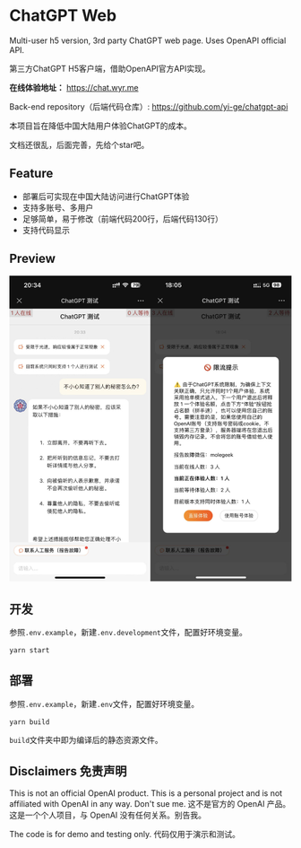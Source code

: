 # ChatGPT Web

Multi-user h5 version, 3rd party ChatGPT web page. Uses OpenAPI official API.

第三方ChatGPT H5客户端，借助OpenAPI官方API实现。

**在线体验地址：** <https://chat.wyr.me>

Back-end repository（后端代码仓库）: <https://github.com/yi-ge/chatgpt-api>

本项目旨在降低中国大陆用户体验ChatGPT的成本。

文档还很乱，后面完善，先给个star吧。

## Feature

- 部署后可实现在中国大陆访问进行ChatGPT体验
- 支持多账号、多用户
- 足够简单，易于修改（前端代码200行，后端代码130行）
- 支持代码显示

## Preview

![screenshot](screenshot/preview.jpg)

## 开发

参照`.env.example`，新建`.env.development`文件，配置好环境变量。

```bash
yarn start
```

## 部署

参照`.env.example`，新建`.env`文件，配置好环境变量。

```bash
yarn build
```

`build`文件夹中即为编译后的静态资源文件。

## Disclaimers 免责声明

This is not an official OpenAI product. This is a personal project and is not affiliated with OpenAI in any way. Don't sue me.
这不是官方的 OpenAI 产品。这是一个个人项目，与 OpenAI 没有任何关系。别告我。

The code is for demo and testing only.
代码仅用于演示和测试。

